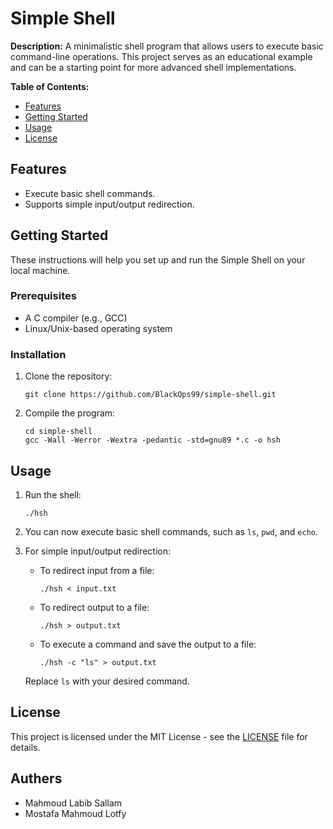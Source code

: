 # Simple Shell

**Description:**
A minimalistic shell program that allows users to execute basic command-line operations. This project serves as an educational example and can be a starting point for more advanced shell implementations.

**Table of Contents:**
- [Features](#features)
- [Getting Started](#getting-started)
- [Usage](#usage)
- [License](#license)

## Features
- Execute basic shell commands.
- Supports simple input/output redirection.

## Getting Started
These instructions will help you set up and run the Simple Shell on your local machine.

### Prerequisites
- A C compiler (e.g., GCC)
- Linux/Unix-based operating system

### Installation
1. Clone the repository:
   ```
   git clone https://github.com/BlackOps99/simple-shell.git
   ```

2. Compile the program:
   ```
   cd simple-shell
   gcc -Wall -Werror -Wextra -pedantic -std=gnu89 *.c -o hsh
   ```

## Usage
1. Run the shell:
   ```
   ./hsh
   ```

2. You can now execute basic shell commands, such as `ls`, `pwd`, and `echo`.

3. For simple input/output redirection:
   - To redirect input from a file:
     ```
     ./hsh < input.txt
     ```

   - To redirect output to a file:
     ```
     ./hsh > output.txt
     ```

   - To execute a command and save the output to a file:
     ```
     ./hsh -c "ls" > output.txt
     ```

   Replace `ls` with your desired command.


## License
This project is licensed under the MIT License - see the [LICENSE](LICENSE) file for details.

## Authers
- Mahmoud Labib Sallam
- Mostafa Mahmoud Lotfy 

